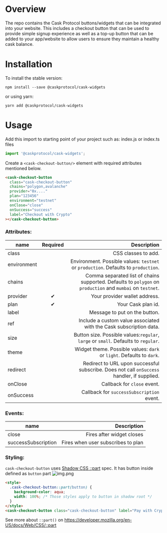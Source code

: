 # Overview

The repo contains the Cask Protocol buttons/widgets that can be integrated into your website. This includes a
checkout button that can be used to provide simple signup experience as well as a top-up button that can be added
to your app/website to allow users to ensure they maintain a healthy cask balance.

# Installation

To install the stable version:

```
npm install --save @caskprotocol/cask-widgets
```

or using yarn:

```
yarn add @caskprotocol/cask-widgets
```

# Usage

Add this import to starting point of your project such as: index.js or index.ts files

```ts
import '@caskprotocol/cask-widgets';
```

Create a `<cask-checkout-button/>` element with required attributes mentioned below.

```html
<cask-checkout-button
  class="cask-checkout-button"
  chains="polygon,avalanche"
  provider="0x...."
  plan="123456"
  environment="testnet"
  onClose="close"
  onSuccess="success"
  label="Checkout with Crypto"
></cask-checkout-button>
```

### Attributes:

| name        | Required |                                                                                                Description |
| ----------- | :------: | ---------------------------------------------------------------------------------------------------------: |
| class       |          |                                                                                        CSS classes to add. |
| environment |          |                         Environment. Possible values: `testnet` or `production`. Defaults to `production`. |
| chains      |          | Comma separated list of chains supported. Defaults to `polygon` on `production` and `mumbai` on `testnet`. |
| provider    |    ✔     |                                                                              Your provider wallet address. |
| plan        |    ✔     |                                                                                         Your Cask plan id. |
| label       |          |                                                                              Message to put on the button. |
| ref         |          |                                         Include a custom value associated with the Cask subscription data. |
| size        |          |                         Button size. Possible values:`regular`, `large` or `small`. Defaults to `regular`. |
| theme       |          |                                      Widget theme. Possible values: `dark` or `light`. Defaults to `dark`. |
| redirect    |          |                 Redirect to URL upon successful subscribe. Does not call `onSuccess` handler, if supplied. |
| onClose     |          |                                                                                Callback for `close` event. |
| onSuccess   |          |                                                                  Callback for `successSubscription` event. |


### Events:

| name                |                        Description |
| ------------------- | ---------------------------------: |
| close               |          Fires after widget closes |
| successSubscription | Fires when user subscribes to plan |

### Styling:

`cask-checkout-button` uses [Shadow CSS ::part](https://github.com/fergald/docs/blob/master/explainers/css-shadow-parts-1.md) spec. It has button inside defined as `button` part
![img.png](docs/button_part.png)

```html
<style>
  .cask-checkout-button::part(button) {
    background-color: aqua;
    width: 100%; /* Those styles apply to button in shadow root */
  }
</style>
<cask-checkout-button class="cask-checkout-button" label="Pay with Crypto" />
```

See more about `::part()` on https://developer.mozilla.org/en-US/docs/Web/CSS/::part

